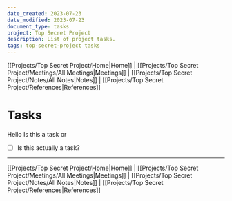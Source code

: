 ```yaml
---
date_created: 2023-07-23
date_modified: 2023-07-23
document_type: tasks
project: Top Secret Project
description: List of project tasks.
tags: top-secret-project tasks
---
```

[[Projects/Top Secret Project/Home|Home]] | [[Projects/Top Secret Project/Meetings/All Meetings|Meetings]] | [[Projects/Top Secret Project/Notes/All Notes|Notes]] | [[Projects/Top Secret Project/References|References]]
# Tasks
Hello
Is this a task or
- [ ] Is this actually a task?

---
[[Projects/Top Secret Project/Home|Home]] | [[Projects/Top Secret Project/Meetings/All Meetings|Meetings]] | [[Projects/Top Secret Project/Notes/All Notes|Notes]] | [[Projects/Top Secret Project/References|References]]